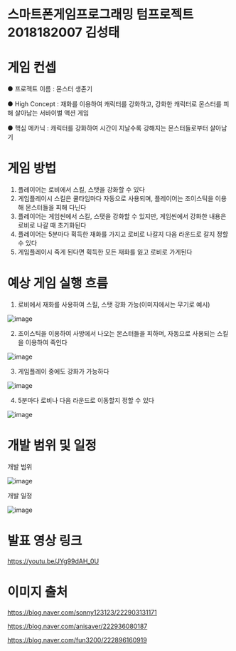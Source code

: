 # 스마트폰게임프로그래밍 텀프로젝트 2018182007 김성태

# 게임 컨셉
● 프로젝트 이름 : 몬스터 생존기 

● High Concept : 재화를 이용하여 캐릭터를 강화하고, 강화한 캐릭터로 몬스터를 피해 살아남는 서바이벌 액션 게임

● 핵심 메카닉 : 캐릭터를 강화하여 시간이 지날수록 강해지는 몬스터들로부터 살아남기 

# 게임 방법
1. 플레이어는 로비에서 스킬, 스탯을 강화할 수 있다
2. 게임플레이시 스킬은 쿨타임마다 자동으로 사용되며, 플레이어는 조이스틱을 이용해 몬스터들을 피해 다닌다
3. 플레이어는 게임씬에서 스킬, 스탯을 강화할 수 있지만, 게임씬에서 강화한 내용은 로비로 나갈 때 초기화된다
4. 플레이어는 5분마다 획득한 재화를 가지고 로비로 나갈지 다음 라운드로 갈지 정할 수 있다
5. 게임플레이시 죽게 된다면 획득한 모든 재화를 잃고 로비로 가게된다

# 예상 게임 실행 흐름
1. 로비에서 재화를 사용하여 스킬, 스탯 강화 가능(이미지에서는 무기로 예시)

![image](https://user-images.githubusercontent.com/84197808/229057101-7722e121-b522-44da-9911-3b5652e1be66.png)

2. 조이스틱을 이용하여 사방에서 나오는 몬스터들을 피하며, 자동으로 사용되는 스킬을 이용하여 죽인다

![image](https://user-images.githubusercontent.com/84197808/229052368-01488c3e-8411-4084-96d6-4bf521d7a8bf.png)

3. 게임플레이 중에도 강화가 가능하다

![image](https://user-images.githubusercontent.com/84197808/229054494-b3a0292f-5809-44da-8421-ef04e95ecbc1.png)

4. 5분마다 로비나 다음 라운드로 이동할지 정할 수 있다

![image](https://user-images.githubusercontent.com/84197808/229056911-81838465-58b4-4b8d-bfbf-a330d0f2a084.png)


# 개발 범위 및 일정
개발 범위

![image](https://user-images.githubusercontent.com/84197808/229061185-50174cb8-963e-4a42-a445-fb7346e44165.png)

개발 일정

![image](https://user-images.githubusercontent.com/84197808/229063267-0a0264cf-92ef-43a9-bb28-8b9cf065dda1.png)

# 발표 영상 링크 

https://youtu.be/JYg99dAH_0U

# 이미지 출처
https://blog.naver.com/sonny123123/222903131171

https://blog.naver.com/anisaver/222936080187

https://blog.naver.com/fun3200/222896160919

